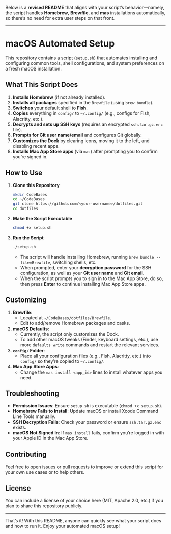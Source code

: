 Below is a **revised README** that aligns with your script’s behavior—namely, the script handles **Homebrew**, **Brewfile**, and **mas** installations automatically, so there’s no need for extra user steps on that front.

---

# macOS Automated Setup

This repository contains a script (`setup.sh`) that automates installing and configuring common tools, shell configurations, and system preferences on a fresh macOS installation.

## What This Script Does

1. **Installs Homebrew** (if not already installed).  
2. **Installs all packages** specified in the `Brewfile` (using `brew bundle`).  
3. **Switches** your default shell to **Fish**.  
4. **Copies** everything in `config/` to `~/.config/` (e.g., configs for Fish, Alacritty, etc.).  
5. **Decrypts and sets up SSH keys** (requires an encrypted `ssh.tar.gz.enc` file).  
6. **Prompts for Git user name/email** and configures Git globally.  
7. **Customizes the Dock** by clearing icons, moving it to the left, and disabling recent apps.  
8. **Installs Mac App Store apps** (via `mas`) after prompting you to confirm you’re signed in.

## How to Use

1. **Clone this Repository**

   ```bash
   mkdir CodeBases
   cd ~/CodeBases
   git clone https://github.com/<your-username>/dotfiles.git
   cd dotfiles
   ```

2. **Make the Script Executable**

   ```bash
   chmod +x setup.sh
   ```

3. **Run the Script**

   ```bash
   ./setup.sh
   ```

   - The script will handle installing Homebrew, running `brew bundle --file=Brewfile`, switching shells, etc.
   - When prompted, enter your **decryption password** for the SSH configuration, as well as your **Git user name** and **Git email**.
   - When the script prompts you to sign in to the Mac App Store, do so, then press **Enter** to continue installing Mac App Store apps.

## Customizing

1. **Brewfile**:  
   - Located at `~/CodeBases/dotfiles/Brewfile`.  
   - Edit to add/remove Homebrew packages and casks.  
2. **macOS Defaults**:  
   - Currently, the script only customizes the Dock.  
   - To add other macOS tweaks (Finder, keyboard settings, etc.), use more `defaults write` commands and restart the relevant services.
3. **`config/` Folder**:  
   - Place all your configuration files (e.g., Fish, Alacritty, etc.) into `config/` so they’re copied to `~/.config/`.
4. **Mac App Store Apps**:  
   - Change the `mas install <app_id>` lines to install whatever apps you need.

## Troubleshooting

- **Permission Issues**: Ensure `setup.sh` is executable (`chmod +x setup.sh`).  
- **Homebrew Fails to Install**: Update macOS or install Xcode Command Line Tools manually.  
- **SSH Decryption Fails**: Check your password or ensure `ssh.tar.gz.enc` exists.  
- **macOS Not Signed In**: If `mas install` fails, confirm you’re logged in with your Apple ID in the Mac App Store.

## Contributing

Feel free to open issues or pull requests to improve or extend this script for your own use cases or to help others.

## License

You can include a license of your choice here (MIT, Apache 2.0, etc.) if you plan to share this repository publicly.

---

That’s it! With this README, anyone can quickly see what your script does and how to run it. Enjoy your automated macOS setup!